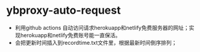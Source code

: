 # ybproxy-auto-request

- 利用github actions 自动访问请求herokuapp和netlify免费服务器的网址；实现herokuapp和netlify免费账号能一直保活。
- 会把更新时间插入到recordtime.txt文件里，根据最新时间倒序排列；
